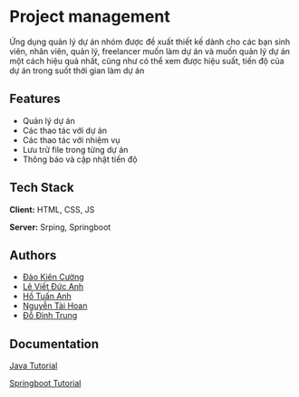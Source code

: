 
# Project management
Ứng dụng quản lý dự án nhóm được đề xuất thiết kế dành cho các bạn sinh viên, nhân viên, quản lý, freelancer muốn làm dự án và muốn quản lý dự án một cách hiệu quả nhất, cũng như có thể xem được hiệu suất, tiến độ của dự án trong suốt thời gian làm dự án


## Features

- Quản lý dự án
- Các thao tác với dự án
- Các thao tác với nhiệm vụ
- Lưu trữ file trong từng dự án
- Thông báo và cập nhật tiến độ



## Tech Stack

**Client:** HTML, CSS, JS

**Server:** Srping, Springboot


## Authors

- [Đào Kiên Cường](https://www.github.com/daokiencuong)
- [Lê Viết Đức Anh](https://github.com/levietducanh99)
- [Hồ Tuấn Anh](https://github.com/tuan6100)
- [Nguyễn Tài Hoan](https://github.com/hoan99111)
- [Đỗ Đình Trung](https://github.com/trung2604)


## Documentation

[Java Tutorial](https://www.w3schools.com/java/default.asp)

[Springboot Tutorial](https://docs.spring.io/spring-boot/index.html)

